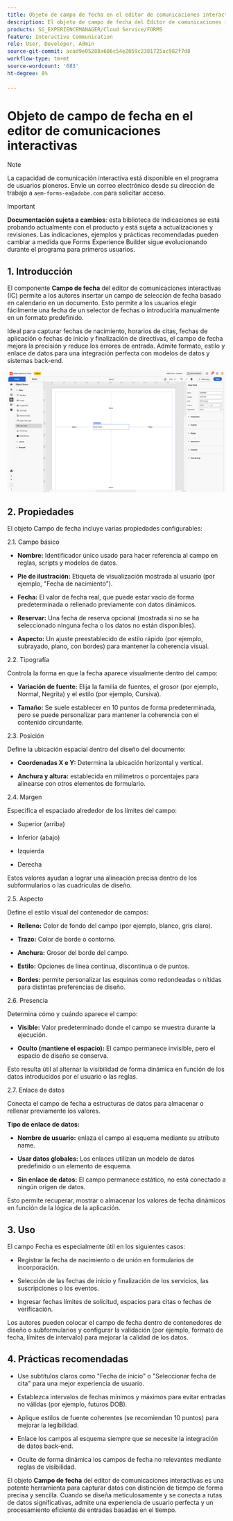 ```yaml
---
title: Objeto de campo de fecha en el editor de comunicaciones interactivas
description: El objeto de campo de fecha del Editor de comunicaciones interactivas de AEM Forms permite a los autores insertar un campo de selección de fecha basado en calendario en un documento.
products: SG_EXPERIENCEMANAGER/Cloud Service/FORMS
feature: Interactive Communication
role: User, Developer, Admin
source-git-commit: acad9e05288a606c54e2059c2381725ac982f7d8
workflow-type: tm+mt
source-wordcount: '683'
ht-degree: 8%

---
```



# Objeto de campo de fecha en el editor de comunicaciones interactivas

>[!NOTE]
>
> La capacidad de comunicación interactiva está disponible en el programa de usuarios pioneros. Envíe un correo electrónico desde su dirección de trabajo a `aem-forms-ea@adobe.com` para solicitar acceso.

>[!IMPORTANT]
>
> **Documentación sujeta a cambios**: esta biblioteca de indicaciones se está probando actualmente con el producto y está sujeta a actualizaciones y revisiones. Las indicaciones, ejemplos y prácticas recomendadas pueden cambiar a medida que Forms Experience Builder sigue evolucionando durante el programa para primeros usuarios.

## &#x200B;1. Introducción

El componente **Campo de fecha** del editor de comunicaciones interactivas (IC) permite a los autores insertar un campo de selección de fecha basado en calendario en un documento. Esto permite a los usuarios elegir fácilmente una fecha de un selector de fechas o introducirla manualmente en un formato predefinido.

Ideal para capturar fechas de nacimiento, horarios de citas, fechas de aplicación o fechas de inicio y finalización de directivas, el campo de fecha mejora la precisión y reduce los errores de entrada. Admite formato, estilo y enlace de datos para una integración perfecta con modelos de datos y sistemas back-end.

![Buscar documento CI](/help/forms/interactive-communication/assets/date.png)

## &#x200B;2. Propiedades

El objeto Campo de fecha incluye varias propiedades configurables:

2.1. Campo básico

- **Nombre:** Identificador único usado para hacer referencia al campo en reglas, scripts y modelos de datos.

- **Pie de ilustración:** Etiqueta de visualización mostrada al usuario (por ejemplo, &quot;Fecha de nacimiento&quot;).

- **Fecha:** El valor de fecha real, que puede estar vacío de forma predeterminada o rellenado previamente con datos dinámicos.

- **Reservar:** Una fecha de reserva opcional (mostrada si no se ha seleccionado ninguna fecha o los datos no están disponibles).

- **Aspecto:** Un ajuste preestablecido de estilo rápido (por ejemplo, subrayado, plano, con bordes) para mantener la coherencia visual.

2.2. Tipografía

Controla la forma en que la fecha aparece visualmente dentro del campo:

- **Variación de fuente:** Elija la familia de fuentes, el grosor (por ejemplo, Normal, Negrita) y el estilo (por ejemplo, Cursiva).

- **Tamaño:** Se suele establecer en 10 puntos de forma predeterminada, pero se puede personalizar para mantener la coherencia con el contenido circundante.

2.3. Posición

Define la ubicación espacial dentro del diseño del documento:

- **Coordenadas X e Y:** Determina la ubicación horizontal y vertical.

- **Anchura y altura:** establecida en milímetros o porcentajes para alinearse con otros elementos de formulario.

2.4. Margen

Especifica el espaciado alrededor de los límites del campo:

- Superior (arriba)

- Inferior (abajo)

- Izquierda

- Derecha

Estos valores ayudan a lograr una alineación precisa dentro de los subformularios o las cuadrículas de diseño.

2.5. Aspecto

Define el estilo visual del contenedor de campos:

- **Relleno:** Color de fondo del campo (por ejemplo, blanco, gris claro).

- **Trazo:** Color de borde o contorno.

- **Anchura:** Grosor del borde del campo.

- **Estilo:** Opciones de línea continua, discontinua o de puntos.

- **Bordes:** permite personalizar las esquinas como redondeadas o nítidas para distintas preferencias de diseño.

2.6. Presencia

Determina cómo y cuándo aparece el campo:

- **Visible:** Valor predeterminado donde el campo se muestra durante la ejecución.

- **Oculto (mantiene el espacio):** El campo permanece invisible, pero el espacio de diseño se conserva.

Esto resulta útil al alternar la visibilidad de forma dinámica en función de los datos introducidos por el usuario o las reglas.

2.7. Enlace de datos

Conecta el campo de fecha a estructuras de datos para almacenar o rellenar previamente los valores.

**Tipo de enlace de datos:**

- **Nombre de usuario:** enlaza el campo al esquema mediante su atributo name.

- **Usar datos globales:** Los enlaces utilizan un modelo de datos predefinido o un elemento de esquema.

- **Sin enlace de datos:** El campo permanece estático, no está conectado a ningún origen de datos.

Esto permite recuperar, mostrar o almacenar los valores de fecha dinámicos en función de la lógica de la aplicación.

## &#x200B;3. Uso

El campo Fecha es especialmente útil en los siguientes casos:

- Registrar la fecha de nacimiento o de unión en formularios de incorporación.

- Selección de las fechas de inicio y finalización de los servicios, las suscripciones o los eventos.

- Ingresar fechas límites de solicitud, espacios para citas o fechas de verificación.

Los autores pueden colocar el campo de fecha dentro de contenedores de diseño o subformularios y configurar la validación (por ejemplo, formato de fecha, límites de intervalo) para mejorar la calidad de los datos.

## &#x200B;4. Prácticas recomendadas

- Use subtítulos claros como &quot;Fecha de inicio&quot; o &quot;Seleccionar fecha de cita&quot; para una mejor experiencia de usuario.

- Establezca intervalos de fechas mínimos y máximos para evitar entradas no válidas (por ejemplo, futuros DOB).

- Aplique estilos de fuente coherentes (se recomiendan 10 puntos) para mejorar la legibilidad.

- Enlace los campos al esquema siempre que se necesite la integración de datos back-end.

- Oculte de forma dinámica los campos de fecha no relevantes mediante reglas de visibilidad.

El objeto **Campo de fecha** del editor de comunicaciones interactivas es una potente herramienta para capturar datos con distinción de tiempo de forma precisa y sencilla. Cuando se diseña meticulosamente y se conecta a rutas de datos significativas, admite una experiencia de usuario perfecta y un procesamiento eficiente de entradas basadas en el tiempo.


